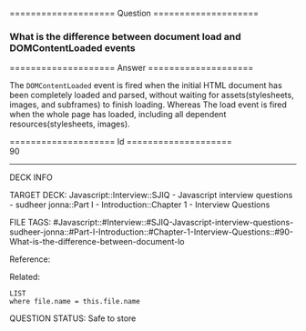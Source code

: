 ==================== Question ====================  

### What is the difference between document load and DOMContentLoaded events  

==================== Answer ====================  

The `DOMContentLoaded` event is fired when the initial HTML document has been completely loaded and parsed, without waiting for assets(stylesheets, images, and subframes) to finish loading. Whereas The load event is fired when the whole page has loaded, including all dependent resources(stylesheets, images).

==================== Id ====================  
90

---

DECK INFO

TARGET DECK: Javascript::Interview::SJIQ - Javascript interview questions - sudheer jonna::Part I - Introduction::Chapter 1 - Interview Questions

FILE TAGS: #Javascript::#Interview::#SJIQ-Javascript-interview-questions-sudheer-jonna::#Part-I-Introduction::#Chapter-1-Interview-Questions::#90-What-is-the-difference-between-document-lo

Reference:

Related:

```dataview
LIST
where file.name = this.file.name
```

QUESTION STATUS: Safe to store
